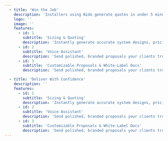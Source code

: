 ```yaml
---
  - title: 'Win the Job'
    description: 'Installers using Nido generate quotes in under 5 minutes — a process that used to take hours or days.'
    logo: ''
    image: ''
    features:
      - id: 1
        subtitle: 'Sizing & Quoting'
        description: 'Instantly generate accurate system designs, pricing, and professional proposals from just a few inputs.'
      - id: 2
        subtitle: 'Voice Assistant'
        description: 'Send polished, branded proposals your clients trust — no design tools required.'
      - id: 3
        subtitle: 'Customizable Proposals & White-Label Docs'
        description: 'Send polished, branded proposals your clients trust — no design tools required.'

  - title: 'Deliver With Confidence'
    description: ''
    features:
      - id: 1
        subtitle: 'Sizing & Quoting'
        description: 'Instantly generate accurate system designs, pricing, and professional proposals from just a few inputs.'
      - id: 2
        subtitle: 'Voice Assistant'
        description: 'Send polished, branded proposals your clients trust — no design tools required.'
      - id: 3
        subtitle: 'Customizable Proposals & White-Label Docs'
        description: 'Send polished, branded proposals your clients trust — no design tools required.'
---
```

